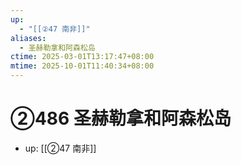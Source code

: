```yaml
---
up:
  - "[[②47 南非]]"
aliases:
  - 圣赫勒拿和阿森松岛
ctime: 2025-03-01T13:17:47+08:00
mtime: 2025-10-01T11:40:34+08:00
---
```


# ②486 圣赫勒拿和阿森松岛

- up: [[②47 南非]]
